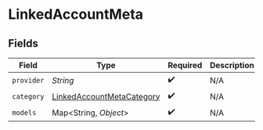 # LinkedAccountMeta


## Fields

| Field                                                                             | Type                                                                              | Required                                                                          | Description                                                                       |
| --------------------------------------------------------------------------------- | --------------------------------------------------------------------------------- | --------------------------------------------------------------------------------- | --------------------------------------------------------------------------------- |
| `provider`                                                                        | *String*                                                                          | :heavy_check_mark:                                                                | N/A                                                                               |
| `category`                                                                        | [LinkedAccountMetaCategory](../../models/components/LinkedAccountMetaCategory.md) | :heavy_check_mark:                                                                | N/A                                                                               |
| `models`                                                                          | Map\<String, *Object*>                                                            | :heavy_check_mark:                                                                | N/A                                                                               |